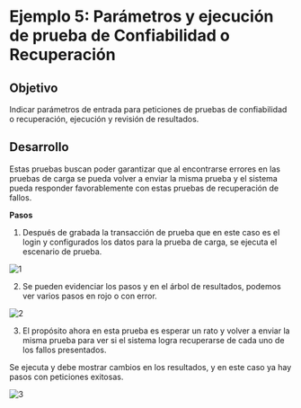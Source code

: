# Ejemplo 5: Parámetros y ejecución de prueba de Confiabilidad o Recuperación

## Objetivo

Indicar parámetros de entrada para peticiones de pruebas de confiabilidad o recuperación, ejecución y revisión de resultados.

## Desarrollo

Estas pruebas buscan poder garantizar que al encontrarse errores en las pruebas de carga se pueda volver a enviar la misma prueba y el sistema pueda responder favorablemente con estas pruebas de recuperación de fallos.


**Pasos**

1. Después de grabada la transacción de prueba que en este caso es el login y configurados los datos para la prueba de carga, se ejecuta el escenario de prueba.

![1](https://user-images.githubusercontent.com/22419786/156106191-6b7c72f3-7e3b-4e55-9280-4015342b8880.png)


2. Se pueden evidenciar los pasos y en el árbol de resultados, podemos ver varios pasos en rojo o con error.

![2](https://user-images.githubusercontent.com/22419786/156106196-be2931b7-77e1-482c-a5e2-25042e0407d3.png)


3. El propósito ahora en esta prueba es esperar un rato y volver a enviar la misma prueba para ver si el sistema logra recuperarse de cada uno de los fallos presentados.

Se ejecuta y debe mostrar cambios en los resultados, y en este caso ya hay pasos con peticiones exitosas.

![3](https://user-images.githubusercontent.com/22419786/156106233-c59ddf90-a2cb-4653-8660-cf0a3726d504.png)



